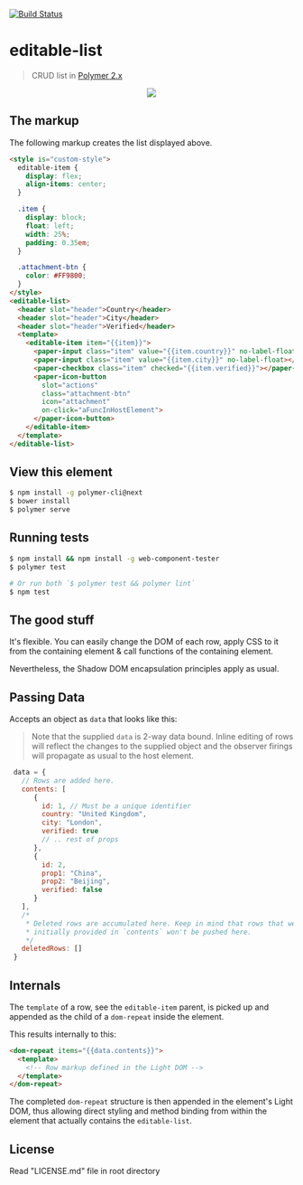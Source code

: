 [![Build Status](https://travis-ci.org/nicholaswmin/editable-list.svg?branch=master)](https://travis-ci.org/nicholaswmin/editable-list)

# editable-list

> CRUD list in [Polymer 2.x][1]

<div style="text-align:center"><img src="http://i.imgur.com/p1fm4eE.png"/></div>


## The markup

The following markup creates the list displayed above.

```html
<style is="custom-style">
  editable-item {
    display: flex;
    align-items: center;
  }

  .item {
    display: block;
    float: left;
    width: 25%;
    padding: 0.35em;
  }

  .attachment-btn {
    color: #FF9800;
  }
</style>
<editable-list>
  <header slot="header">Country</header>
  <header slot="header">City</header>
  <header slot="header">Verified</header>
  <template>
    <editable-item item="{{item}}">
      <paper-input class="item" value="{{item.country}}" no-label-float></paper-input>
      <paper-input class="item" value="{{item.city}}" no-label-float></paper-input>
      <paper-checkbox class="item" checked="{{item.verified}}"></paper-checkbox>
      <paper-icon-button
        slot="actions"
        class="attachment-btn"
        icon="attachment"
        on-click="aFuncInHostElement">
      </paper-icon-button>
    </editable-item>
  </template>
</editable-list>
```


## View this element

```bash
$ npm install -g polymer-cli@next
$ bower install
$ polymer serve
```


## Running tests

```bash
$ npm install && npm install -g web-component-tester
$ polymer test

# Or run both `$ polymer test && polymer lint`
$ npm test
```


## The good stuff

It's flexible. You can easily change the DOM of each row, apply CSS to it
from the containing element & call functions of the containing element.

Nevertheless, the Shadow DOM encapsulation principles apply as usual.


## Passing Data

Accepts an object as `data` that looks like this:

> Note that the supplied `data` is 2-way data bound. Inline editing of rows
will reflect the changes to the supplied object and the observer firings will
propagate as usual to the host element.

```javascript
 data = {
   // Rows are added here.
   contents: [
      {
        id: 1, // Must be a unique identifier
        country: "United Kingdom",
        city: "London",
        verified: true
        // .. rest of props
      },
      {
        id: 2,
        prop1: "China",
        prop2: "Beijing",
        verified: false
      }
   ],
   /*
    * Deleted rows are accumulated here. Keep in mind that rows that weren't
    * initially provided in `contents` won't be pushed here.
    */
   deletedRows: []
 }
```


## Internals

The `template` of a row, see the `editable-item` parent, is picked up and
appended as the child of a `dom-repeat` inside the element.

This results internally to this:

```html
<dom-repeat items="{{data.contents}}">
  <template>
    <!-- Row markup defined in the Light DOM -->
  </template>
</dom-repeat>
```

The completed `dom-repeat` structure is then appended in the element's Light DOM,
thus allowing
direct styling and method binding from within the element that actually contains
the `editable-list`.

[1]:https://www.polymer-project.org/2.0/docs/about_20


## License

Read "LICENSE.md" file in root directory
